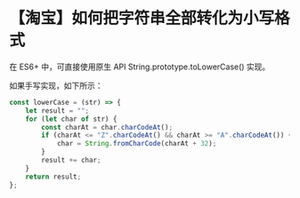 # 【淘宝】如何把字符串全部转化为小写格式

在 ES6+ 中，可直接使用原生 API String.prototype.toLowerCase() 实现。

如果手写实现，如下所示：

```js
const lowerCase = (str) => {
    let result = "";
    for (let char of str) {
        const charAt = char.charCodeAt();
        if (charAt <= "Z".charCodeAt() && charAt >= "A".charCodeAt()) {
            char = String.fromCharCode(charAt + 32);
        }
        result += char;
    }
    return result;
};
```
